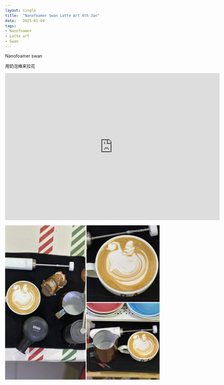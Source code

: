 ```yaml
---
layout: single
title:  "Nanofoamer Swan Latte Art 4th Jan"
date:   2025-01-04
tags:
- Nanofoamer
- Latte art
- Swan
---
```


Nanofoamer swan

用奶泡棒来拉花


<div class="embed-container">
  <iframe
      src="https://www.youtube.com/embed/DYkDjQBnM-A"
      width="700"
      height="480"
      frameborder="0"
      allowfullscreen="true">
  </iframe>
</div>


![](/assets/img/2025/01/04/8FDAFAE7-1646-451E-9748-06F3A5B846AA.JPG)
